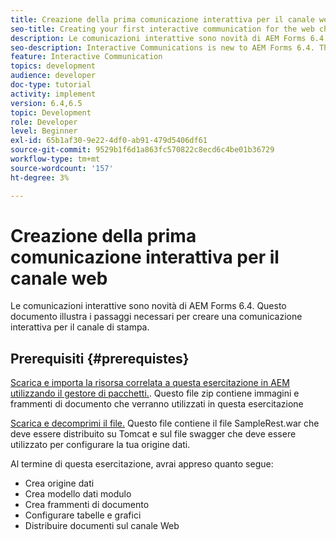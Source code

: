 ```yaml
---
title: Creazione della prima comunicazione interattiva per il canale web
seo-title: Creating your first interactive communication for the web channel
description: Le comunicazioni interattive sono novità di AEM Forms 6.4. Questo documento illustra i passaggi necessari per creare una comunicazione interattiva per il canale web.
seo-description: Interactive Communications is new to AEM Forms 6.4. This document will walk you through the steps needed to create an interactive communication for the web channel.
feature: Interactive Communication
topics: development
audience: developer
doc-type: tutorial
activity: implement
version: 6.4,6.5
topic: Development
role: Developer
level: Beginner
exl-id: 65b1af30-9e22-4df0-ab91-479d5406df61
source-git-commit: 9529b1f6d1a863fc570822c8ecd6c4be01b36729
workflow-type: tm+mt
source-wordcount: '157'
ht-degree: 3%

---
```


# Creazione della prima comunicazione interattiva per il canale web

Le comunicazioni interattive sono novità di AEM Forms 6.4. Questo documento illustra i passaggi necessari per creare una comunicazione interattiva per il canale di stampa.

## Prerequisiti {#prerequistes}

[Scarica e importa la risorsa correlata a questa esercitazione in AEM utilizzando il gestore di pacchetti.](assets/gettingstartedassets.zip). Questo file zip contiene immagini e frammenti di documento che verranno utilizzati in questa esercitazione

[Scarica e decomprimi il file.](assets/warfileandswaggerfile.zip) Questo file contiene il file SampleRest.war che deve essere distribuito su Tomcat e sul file swagger che deve essere utilizzato per configurare la tua origine dati.

Al termine di questa esercitazione, avrai appreso quanto segue:

* Crea origine dati
* Crea modello dati modulo
* Crea frammenti di documento
* Configurare tabelle e grafici
* Distribuire documenti sul canale Web
